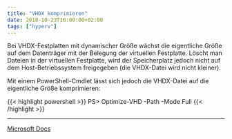 ```yaml
---
title: "VHDX komprimieren"
date: 2018-10-23T16:00:00+02:00
tags: ["hyperv"]
---
```


Bei VHDX-Festplatten mit dynamischer Größe wächst die eigentliche Größe auf dem Datenträger mit der Belegung der virtuellen Festplatte. Löscht man Dateien in der virtuellen Festplatte, wird der Speicherplatz jedoch nicht auf dem Host-Betriebssystem freigegeben (die VHDX-Datei wird nicht kleiner).

<!--more-->

Mit einem PowerShell-Cmdlet lässt sich jedoch die VHDX-Datei auf die eigentliche Größe komprimieren:

{{< highlight powershell >}}
PS> Optimize-VHD -Path <VHDX-Datei> -Mode Full
{{< /highlight >}}

---
[Microsoft Docs](https://docs.microsoft.com/en-us/powershell/module/hyper-v/optimize-vhd?view=win10-ps)
